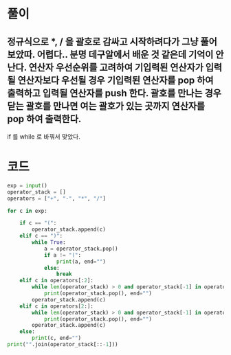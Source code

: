 # 풀이
정규식으로 *, / 을 괄호로 감싸고 시작하려다가 그냥 풀어보았따.
어렵다.. 분명 데구알에서 배운 것 같은데 기억이 안난다.
연산자 우선순위를 고려하여 기입력된 연산자가 입력될 연산자보다 우선될 경우 기입력된 연산자를 pop 하여 출력하고 입력될 연산자를 push 한다.
괄호를 만나는 경우 닫는 괄호를 만나면 여는 괄호가 있는 곳까지 연산자를 pop 하여 출력한다.
------
if 를 while 로 바꿔서 맞았다.
# 코드
```python
exp = input()
operator_stack = []
operators = ["+", "-", "*", "/"]

for c in exp:

    if c == "(":
        operator_stack.append(c)
    elif c == ")":
        while True:
            a = operator_stack.pop()
            if a != "(":
                print(a, end="")
            else:
                break
    elif c in operators[:2]:
        while len(operator_stack) > 0 and operator_stack[-1] in operators:
            print(operator_stack.pop(), end="")
        operator_stack.append(c)
    elif c in operators[2:]:
        while len(operator_stack) > 0 and operator_stack[-1] in operators[2:]:
            print(operator_stack.pop(), end="")
        operator_stack.append(c)
    else:
        print(c, end="")
print("".join(operator_stack[::-1]))

```